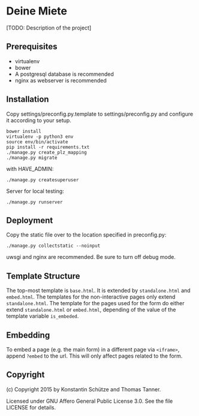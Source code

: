 # Deine Miete

[TODO: Description of the project]

## Prerequisites

 * virtualenv
 * bower
 * A postgresql database is recommended
 * nginx as webserver is recommended

## Installation

Copy settings/preconfig.py.template to settings/preconfig.py and configure it according to your setup.

```
bower install
virtualenv -p python3 env
source env/bin/activate
pip install -r requirements.txt
./manage.py create_plz_mapping
./manage.py migrate
```

with HAVE_ADMIN: 
```
./manage.py createsuperuser
```

Server for local testing:
```
./manage.py runserver
```

## Deployment

Copy the static file over to the location specified in preconfig.py:

```
./manage.py collectstatic --noinput
```

uwsgi and nginx are recommended. Be sure to turn off debug mode.

## Template Structure

The top-most template is `base.html`. It is extended by `standalone.html` and `embed.html`.
The templates for the non-interactive pages only extend `standalone.html`. The template for the pages used for the form do either extend `standalone.html` or `embed.html`, depending of the value of the template variable `is_embeded`.

## Embedding
To embed a page (e.g. the main form) in a different page via `<iframe>`, append `?embed` to the url. This will only affect pages related to the form.

## Copyright

(c) Copyright 2015 by Konstantin Schütze and Thomas Tanner.

Licensed under GNU Affero General Public License 3.0. See the file LICENSE for details.
